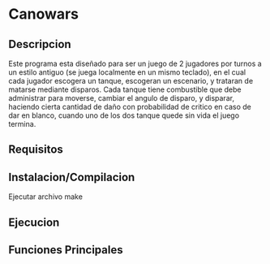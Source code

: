 # Canowars

## Descripcion
Este programa esta diseñado para ser un juego de 2 jugadores por turnos a un estilo antiguo (se juega localmente en un mismo teclado), en el cual cada jugador escogera un tanque, escogeran un escenario, y trataran de matarse mediante disparos.
Cada tanque tiene combustible que debe administrar para moverse, cambiar el angulo de disparo, y disparar, haciendo cierta cantidad de daño con probabilidad de critico en caso de dar en blanco, cuando uno de los dos tanque quede sin vida el juego termina.

## Requisitos

## Instalacion/Compilacion
Ejecutar archivo make

## Ejecucion

## Funciones Principales
